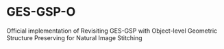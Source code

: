 # GES-GSP-O
Official implementation of Revisiting GES-GSP with Object-level Geometric Structure Preserving for Natural Image Stitching
